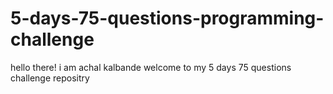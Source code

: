 # 5-days-75-questions-programming-challenge
hello there! i am achal kalbande welcome to my  5 days 75 questions challenge repositry
